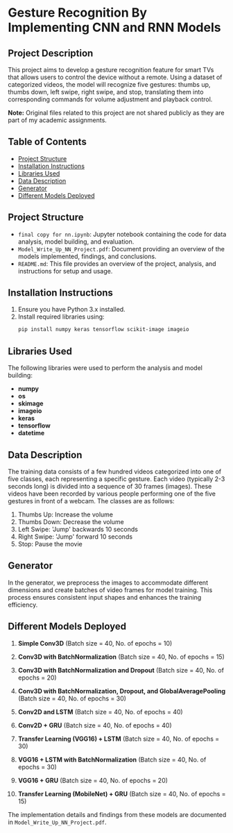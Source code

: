 # Gesture Recognition By Implementing CNN and RNN Models

## Project Description
This project aims to develop a gesture recognition feature for smart TVs that allows users to control the device without a remote. Using a dataset of categorized videos, the model will recognize five gestures: thumbs up, thumbs down, left swipe, right swipe, and stop, translating them into corresponding commands for volume adjustment and playback control.

**Note:** Original files related to this project are not shared publicly as they are part of my academic assignments.

## Table of Contents
- [Project Structure](#project-structure)
- [Installation Instructions](#installation-instructions)
- [Libraries Used](#libraries-used)
- [Data Description](#data-description)
- [Generator](#generator)
- [Different Models Deployed](#different-models-deployed)

## Project Structure
- `final copy for nn.ipynb`: Jupyter notebook containing the code for data analysis, model building, and evaluation.
- `Model_Write_Up_NN_Project.pdf`: Document providing an overview of the models implemented, findings, and conclusions.
- `README.md`: This file provides an overview of the project, analysis, and instructions for setup and usage.

## Installation Instructions
1. Ensure you have Python 3.x installed.
2. Install required libraries using:
   ```bash
   pip install numpy keras tensorflow scikit-image imageio
   ```


## Libraries Used
The following libraries were used to perform the analysis and model building:
- **numpy**
- **os**
- **skimage**
- **imageio**
- **keras**
- **tensorflow**
- **datetime**

## Data Description
The training data consists of a few hundred videos categorized into one of five classes, each representing a specific gesture. Each video (typically 2-3 seconds long) is divided into a sequence of 30 frames (images). These videos have been recorded by various people performing one of the five gestures in front of a webcam. The classes are as follows:
1. Thumbs Up: Increase the volume
2. Thumbs Down: Decrease the volume
3. Left Swipe: 'Jump' backwards 10 seconds
4. Right Swipe: 'Jump' forward 10 seconds
5. Stop: Pause the movie

## Generator
In the generator, we preprocess the images to accommodate different dimensions and create batches of video frames for model training. This process ensures consistent input shapes and enhances the training efficiency.

## Different Models Deployed
1. **Simple Conv3D** (Batch size = 40, No. of epochs = 10)

2. **Conv3D with BatchNormalization** (Batch size = 40, No. of epochs = 15)

3. **Conv3D with BatchNormalization and Dropout** (Batch size = 40, No. of epochs = 20)

4. **Conv3D with BatchNormalization, Dropout, and GlobalAveragePooling** (Batch size = 40, No. of epochs = 30)

5. **Conv2D and LSTM** (Batch size = 40, No. of epochs = 40)

6. **Conv2D + GRU** (Batch size = 40, No. of epochs = 40)

7. **Transfer Learning (VGG16) + LSTM** (Batch size = 40, No. of epochs = 30)

8. **VGG16 + LSTM with BatchNormalization** (Batch size = 40, No. of epochs = 30)

9. **VGG16 + GRU** (Batch size = 40, No. of epochs = 20)

10. **Transfer Learning (MobileNet) + GRU** (Batch size = 40, No. of epochs = 15)

The implementation details and findings from these models are documented in `Model_Write_Up_NN_Project.pdf`.
